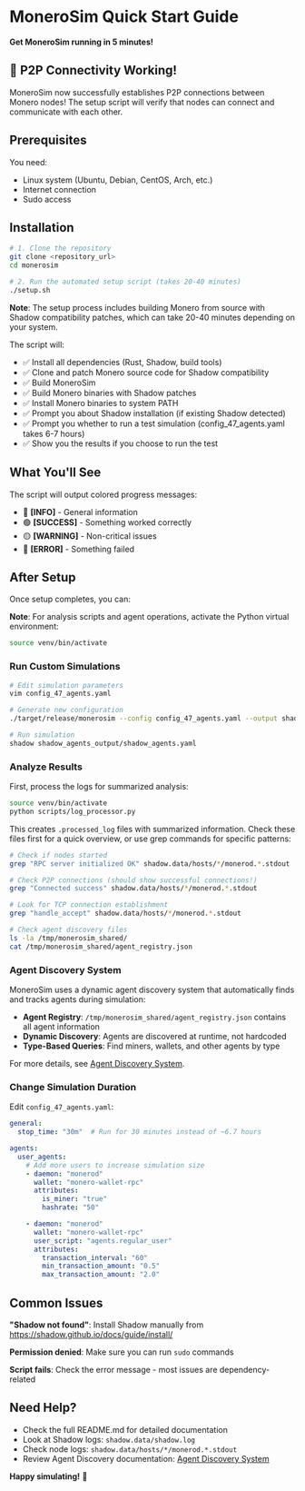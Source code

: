 # MoneroSim Quick Start Guide

**Get MoneroSim running in 5 minutes!**

## 🎉 P2P Connectivity Working!

MoneroSim now successfully establishes P2P connections between Monero nodes! The setup script will verify that nodes can connect and communicate with each other.

## Prerequisites

You need:
- Linux system (Ubuntu, Debian, CentOS, Arch, etc.)
- Internet connection
- Sudo access

## Installation

```bash
# 1. Clone the repository
git clone <repository_url>
cd monerosim

# 2. Run the automated setup script (takes 20-40 minutes)
./setup.sh
```

**Note**: The setup process includes building Monero from source with Shadow compatibility patches, which can take 20-40 minutes depending on your system.

The script will:
- ✅ Install all dependencies (Rust, Shadow, build tools)
- ✅ Clone and patch Monero source code for Shadow compatibility
- ✅ Build MoneroSim
- ✅ Build Monero binaries with Shadow patches
- ✅ Install Monero binaries to system PATH
- ✅ Prompt you about Shadow installation (if existing Shadow detected)
- ✅ Prompt you whether to run a test simulation (config_47_agents.yaml takes 6-7 hours)
- ✅ Show you the results if you choose to run the test

## What You'll See

The script will output colored progress messages:
- 🔵 **[INFO]** - General information
- 🟢 **[SUCCESS]** - Something worked correctly
- 🟡 **[WARNING]** - Non-critical issues
- 🔴 **[ERROR]** - Something failed

## After Setup

Once setup completes, you can:

**Note**: For analysis scripts and agent operations, activate the Python virtual environment:
```bash
source venv/bin/activate
```

### Run Custom Simulations

```bash
# Edit simulation parameters
vim config_47_agents.yaml

# Generate new configuration
./target/release/monerosim --config config_47_agents.yaml --output shadow_agents_output

# Run simulation
shadow shadow_agents_output/shadow_agents.yaml
```

### Analyze Results

First, process the logs for summarized analysis:

```bash
source venv/bin/activate
python scripts/log_processor.py
```

This creates `.processed_log` files with summarized information. Check these files first for a quick overview, or use grep commands for specific patterns:

```bash
# Check if nodes started
grep "RPC server initialized OK" shadow.data/hosts/*/monerod.*.stdout

# Check P2P connections (should show successful connections!)
grep "Connected success" shadow.data/hosts/*/monerod.*.stdout

# Look for TCP connection establishment
grep "handle_accept" shadow.data/hosts/*/monerod.*.stdout

# Check agent discovery files
ls -la /tmp/monerosim_shared/
cat /tmp/monerosim_shared/agent_registry.json
```

### Agent Discovery System

MoneroSim uses a dynamic agent discovery system that automatically finds and tracks agents during simulation:

- **Agent Registry**: `/tmp/monerosim_shared/agent_registry.json` contains all agent information
- **Dynamic Discovery**: Agents are discovered at runtime, not hardcoded
- **Type-Based Queries**: Find miners, wallets, and other agents by type

For more details, see [Agent Discovery System](agents/README_agent_discovery.md).

### Change Simulation Duration

Edit `config_47_agents.yaml`:
```yaml
general:
  stop_time: "30m"  # Run for 30 minutes instead of ~6.7 hours

agents:
  user_agents:
    # Add more users to increase simulation size
    - daemon: "monerod"
      wallet: "monero-wallet-rpc"
      attributes:
        is_miner: "true"
        hashrate: "50"

    - daemon: "monerod"
      wallet: "monero-wallet-rpc"
      user_script: "agents.regular_user"
      attributes:
        transaction_interval: "60"
        min_transaction_amount: "0.5"
        max_transaction_amount: "2.0"
```

## Common Issues

**"Shadow not found"**: Install Shadow manually from https://shadow.github.io/docs/guide/install/

**Permission denied**: Make sure you can run `sudo` commands

**Script fails**: Check the error message - most issues are dependency-related

## Need Help?

- Check the full README.md for detailed documentation
- Look at Shadow logs: `shadow.data/shadow.log`
- Check node logs: `shadow.data/hosts/*/monerod.*.stdout`
- Review Agent Discovery documentation: [Agent Discovery System](agents/README_agent_discovery.md)

**Happy simulating!** 🚀